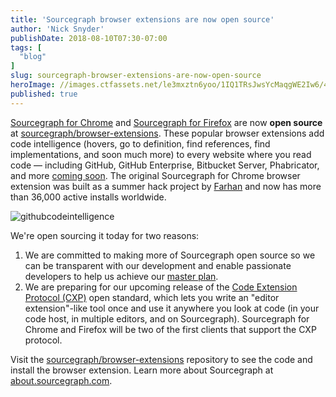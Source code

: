 ```yaml
---
title: 'Sourcegraph browser extensions are now open source'
author: 'Nick Snyder'
publishDate: 2018-08-10T07:30-07:00
tags: [
  "blog"
]
slug: sourcegraph-browser-extensions-are-now-open-source
heroImage: //images.ctfassets.net/le3mxztn6yoo/1IQ1TRsJwsYcMaqgWE2Iw6/4db79f948c15617c782799ece68bf657/hover-tooltip.png
published: true
---
```


[Sourcegraph for Chrome](https://chrome.google.com/webstore/detail/sourcegraph/dgjhfomjieaadpoljlnidmbgkdffpack) and [Sourcegraph for Firefox](https://addons.mozilla.org/en-US/firefox/addon/sourcegraph/) are now **open source** at [sourcegraph/browser-extensions](https://github.com/sourcegraph/browser-extensions). These popular browser extensions add code intelligence (hovers, go to definition, find references, find implementations, and soon much more) to every website where you read code — including GitHub, GitHub Enterprise, Bitbucket Server, Phabricator, and more [coming soon](/product/browser). The original Sourcegraph for Chrome browser extension was built as a summer hack project by [Farhan](https://github.com/attfarhan) and now has more than 36,000 active installs worldwide. 

![githubcodeintelligence](//images.ctfassets.net/le3mxztn6yoo/1IQ1TRsJwsYcMaqgWE2Iw6/4db79f948c15617c782799ece68bf657/hover-tooltip.png)

We're open sourcing it today for two reasons:

1. We are committed to making more of Sourcegraph open source so we can be transparent with our development and enable passionate developers to help us achieve our [master plan](/plan).
2. We are preparing for our upcoming release of the [Code Extension Protocol (CXP)](/blog/hack-time-at-sourcegraph#continuing-projects) open standard, which lets you write an "editor extension"-like tool once and use it anywhere you look at code (in your code host, in multiple editors, and on Sourcegraph). Sourcegraph for Chrome and Firefox will be two of the first clients that support the CXP protocol.

Visit the [sourcegraph/browser-extensions](https://github.com/sourcegraph/browser-extensions) repository to see the code and install the browser extension. Learn more about Sourcegraph at [about.sourcegraph.com](/).
